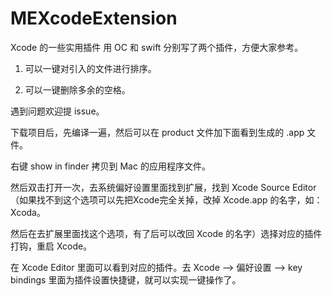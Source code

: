 # MEXcodeExtension
Xcode 的一些实用插件
用 OC 和 swift 分别写了两个插件，方便大家参考。

1. 可以一键对引入的文件进行排序。

2. 可以一键删除多余的空格。

遇到问题欢迎提 issue。

下载项目后，先编译一遍，然后可以在 product 文件加下面看到生成的 .app 文件。

右键 show in finder 拷贝到 Mac 的应用程序文件。

然后双击打开一次，去系统偏好设置里面找到扩展，找到 Xcode Source Editor （如果找不到这个选项可以先把Xcode完全关掉，改掉 Xcode.app 的名字，如：Xcoda。

然后在去扩展里面找这个选项，有了后可以改回 Xcode 的名字）选择对应的插件打钩，重启 Xcode。

在 Xcode Editor 里面可以看到对应的插件。去 Xcode —> 偏好设置 —> key bindings 里面为插件设置快捷键，就可以实现一键操作了。
